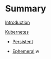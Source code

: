 # Summary

[Introduction](introduction.md)

[Kubernetes](kubernetes.md)

- [Persistent](./standalone.md)

- [Ephemeral](./ephemeral.md):w
